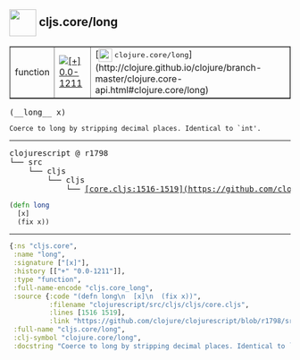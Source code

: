 ## <img width="48px" valign="middle" src="http://i.imgur.com/Hi20huC.png"> cljs.core/long

 <table border="1">
<tr>
<td>function</td>
<td><a href="https://github.com/cljsinfo/api-refs/tree/0.0-1211"><img valign="middle" alt="[+] 0.0-1211" src="https://img.shields.io/badge/+-0.0--1211-lightgrey.svg"></a> </td>
<td>
[<img height="24px" valign="middle" src="http://i.imgur.com/1GjPKvB.png"> <samp>clojure.core/long</samp>](http://clojure.github.io/clojure/branch-master/clojure.core-api.html#clojure.core/long)
</td>
</tr>
</table>

 <samp>
(__long__ x)<br>
</samp>

```
Coerce to long by stripping decimal places. Identical to `int'.
```

---

 <pre>
clojurescript @ r1798
└── src
    └── cljs
        └── cljs
            └── <ins>[core.cljs:1516-1519](https://github.com/clojure/clojurescript/blob/r1798/src/cljs/cljs/core.cljs#L1516-L1519)</ins>
</pre>

```clj
(defn long
  [x]
  (fix x))
```


---

```clj
{:ns "cljs.core",
 :name "long",
 :signature ["[x]"],
 :history [["+" "0.0-1211"]],
 :type "function",
 :full-name-encode "cljs.core_long",
 :source {:code "(defn long\n  [x]\n  (fix x))",
          :filename "clojurescript/src/cljs/cljs/core.cljs",
          :lines [1516 1519],
          :link "https://github.com/clojure/clojurescript/blob/r1798/src/cljs/cljs/core.cljs#L1516-L1519"},
 :full-name "cljs.core/long",
 :clj-symbol "clojure.core/long",
 :docstring "Coerce to long by stripping decimal places. Identical to `int'."}

```
